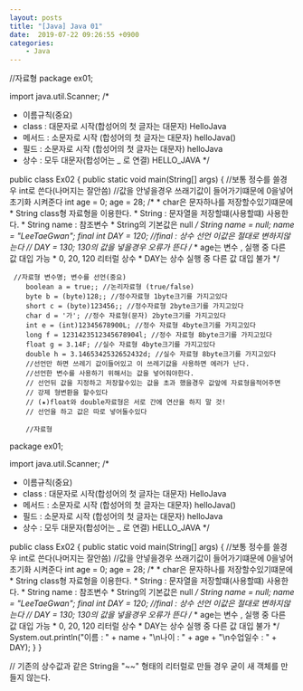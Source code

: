 ```yaml
---
layout: posts
title: "[Java] Java 01"
date:  2019-07-22 09:26:55 +0900
categories:
    - Java
---
```

//자료형
package ex01;

import java.util.Scanner;
/*
 * 이름규칙(중요) 
 * class : 대문자로 시작(합성어의 첫 글자는 대문자) HelloJava
 * 메서드 : 소문자로 시작  (합성어의 첫 글자는 대문자) helloJava()
 * 필드 : 소문자로 시작     (합성어의 첫 글자는 대문자) helloJava
 * 상수 : 모두 대문자(합성어는 _ 로 연결) HELLO_JAVA
 */

public class Ex02 {
	public static void main(String[] args) {
	//보통 정수를 쓸경우 int로 쓴다(나머지는 잘안씀)
	//값을 안넣을경우 쓰래기값이 들어가기떄문에 0을넣어 초기화 시켜준다
	int age = 0;
	age = 28;
	/*
	 * char은 문자하나를 저장할수있기떄문에
	 * String class형 자료형을 이용한다.
	 * String : 문자열을 저장할떄(사용할떄) 사용한다.
	 * String name : 참조변수
	 * String의 기본값은 null
	 */
	String name = null;
	name = "LeeTaeGwan";
	final int DAY = 120; //final : 상수 선언 이값은 절대로 변하지않는다 
	// DAY = 130; 130의 값을 넣을경우 오류가 뜬다
	/*
	 * age는 변수 , 실행 중 다른 값 대입 가능
	 * 0, 20, 120 리터럴 상수
	 * DAY는 상수 실행 중 다른 값 대입 불가 
	 */

	 //자료형 변수명; 변수를 선언(중요)
		boolean a = true;; //논리자료형 (true/false)
		byte b = (byte)128;; //정수자료형 1byte크기를 가지고있다
		short c = (byte)123456;; //정수자료형 2byte크기를 가지고있다
		char d = '가'; //정수 자료형(문자) 2byte크기를 가지고있다
		int e = (int)12345678900L; //정수 자료형 4byte크기를 가지고있다
		long f = 1231423512345678904l; //정수 자료형 8byte크기를 가지고있다
		float g = 3.14F; //실수 자료형 4byte크기를 가지고있다
		double h = 3.1465342532652432d; //실수 자료형 8byte크기를 가지고있다
		//선언만 하면 쓰레기 값이들어있고 이 쓰레기값을 사용하면 에러가 난다. 
		//선언한 변수를 사용하기 위해서는 값을 넣어줘야한다.
		// 선언뒤 값을 지정하고 저장할수있는 값을 초과 했을경우 값앞에 자료형을적어주면
		// 강제 형변환을 할수있다
		// (★)float와 double자료형은 서로 간에 연산을 하지 말 것!
		// 선언을 하고 값은 따로 넣어둘수있다

		//자료형
package ex01;

import java.util.Scanner;
/*
 * 이름규칙(중요) 
 * class : 대문자로 시작(합성어의 첫 글자는 대문자) HelloJava
 * 메서드 : 소문자로 시작  (합성어의 첫 글자는 대문자) helloJava()
 * 필드 : 소문자로 시작     (합성어의 첫 글자는 대문자) helloJava
 * 상수 : 모두 대문자(합성어는 _ 로 연결) HELLO_JAVA
 */

public class Ex02 {
	public static void main(String[] args) {
		//보통 정수를 쓸경우 int로 쓴다(나머지는 잘안씀)
		//값을 안넣을경우 쓰래기값이 들어가기떄문에 0을넣어 초기화 시켜준다
		int age = 0;
		age = 28;
		/*
		 * char은 문자하나를 저장할수있기떄문에
		 * String class형 자료형을 이용한다.
		 * String : 문자열을 저장할떄(사용할떄) 사용한다.
		 * String name : 참조변수
		 * String의 기본값은 null
		 */
		String name = null;
		name = "LeeTaeGwan";
		final int DAY = 120; //final : 상수 선언 이값은 절대로 변하지않는다 
		// DAY = 130; 130의 값을 넣을경우 오류가 뜬다
		/*
		 * age는 변수 , 실행 중 다른 값 대입 가능
		 * 0, 20, 120 리터럴 상수
		 * DAY는 상수 실행 중 다른 값 대입 불가 
		 */
		System.out.println("이름 : " + name + "\n나이 : " + age + "\n수업일수 : " + DAY);
	}
}


//	기존의 상수값과 같은 String을 "~~" 형태의 리터럴로 만들 경우 굳이 새 객체를 만들지 않는다. 